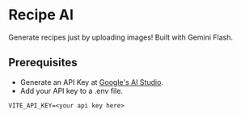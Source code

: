 # Recipe AI

Generate recipes just by uploading images! Built with Gemini Flash.

## Prerequisites

- Generate an API Key at [Google's AI Studio](https://aistudio.google.com/).
- Add your API key to a .env file.

```env
VITE_API_KEY=<your api key here>
```
